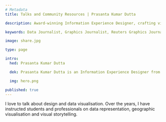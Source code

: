 ```yaml
---
# Metadata
title: Talks and Community Resources | Prasanta Kumar Dutta

description: Award-winning Information Experience Designer, crafting visual stories with data and solving problems in an aesthetically pleasing way.

keywords: Data Journalist, Graphics Journalist, Reuters Graphics Journalist, Data Visualisation Developer, Data Visualization Developer, Narrative Cartographer, User Interface Designer, User Experience Designer, Communication Designer, Data Storyteller, Information Designer, Graphic Designer, Art Director, User-centered design, UX, UI, Data Artist, Web Designer, Web Developer, Front-end Web Developer, Photographer, Traveller, Creative writer, Electronics and Communication Engineer, National Institute of Design, National Institute of Technology Durgapur, Prasanta, PrasantaKrDutta, Prasanta Kumar Dutta, Prasanta KrDutta, pkddapacific, pkd.dapacific, pkd_da_pacific, daPacific.

image: share.jpg

type: page

intro:
  hed: Prasanta Kumar Dutta

  dek: Prasanta Kumar Dutta is an Information Experience Designer from India, working at the intersection of design, coding, and journalism at Reuters. With a background in engineering and design, he crafts data-driven pieces that help narrate important stories visually. Several of his work has been recognized with numerous awards. He also teaches and talks about data visualization, narrative cartography, and design at eminent institutes across&nbsp;India.

  img: hero.png

published: true
---
```

<script>
  import Container from '$lib/components/ui/Container/index.svelte';
  import LinkButton from '$lib/components/ui/LinkButton/index.svelte';
  import List from '$lib/components/custom/community/List/index.svelte';
  import ParallaxHero from '$lib/components/ui/ParallaxHero/index.svelte';
  import ReferralCard from '$lib/components/ui/ReferralCard/index.svelte';

  import talks from '/src/contents/data/talks.csv';
  import teachings from '/src/contents/data/teachings.csv';
  import resources from '/src/contents/data/resources.csv';
</script>

<ParallaxHero img='/media/hero-community.jpg'/>

<Container width=md>

<p style="margin-block-start: var(--space-l)">
  I love to talk about design and data visualisation. Over the years, I have instructed students and professionals on data representation, geographic visualisation and visual storytelling.
</p>

</Container>

<Container width=md style="text-align: center; margin-top: var(--space-m); margin-bottom: var(--space-l);">

 <LinkButton solid="{true}"  url="https://topmate.io/prasanta_kumar_dutta" label="Schedule a call" />

 </Container>

<div style="max-width: calc(0.85 * var(--md)); margin: auto;">

<List title='Talks and Workshops' content={talks}/>

<List title='In the classroom' content={teachings}/>

</div>

<Container width=md style="text-align: center;">
<ReferralCard  url="https://medium.com/diarium-da-pacific/showcasing-brilliance-2fe5fa976b5b" image="/media/teachings.jpg" title="Showcasing Brilliance" description="A curation of data visualisation projects from my students"/>
</Container>

<List title='Resources and Tools' content={resources}/>
